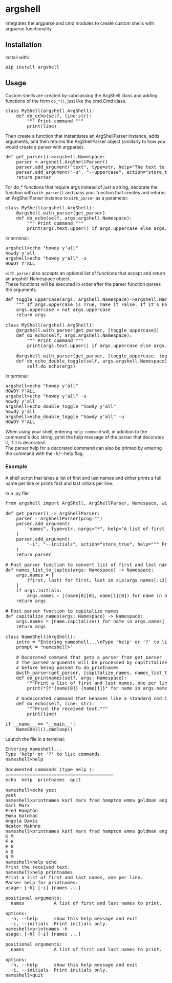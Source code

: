 # argshell

Integrates the argparse and cmd modules to create custom shells with argparse functionality. 

## Installation

Install with:

<pre>
pip install argshell
</pre>



## Usage

Custom shells are created by subclassing the ArgShell class and adding functions of the form `do_*()`, just like the cmd.Cmd class.<br>

<pre>
class MyShell(argshell.ArgShell):
    def do_echo(self, line:str):
        """ Print command """
        print(line)
</pre>
Then create a function that instantiates an ArgShellParser instance, adds arguments, and then returns the ArgShellParser object
(similarly to how you would create a parser with argparse).
<pre>
def get_parser()->argshell.Namespace:
    parser = argshell.ArgShellParser()
    parser.add_argument("text", type=str, help="The text to print")
    parser.add_argument("-u", "--uppercase", action="store_true", help="Convert text to uppercase.")
    return parser
</pre>

For do_* functions that require args instead of just a string,
decorate the function with `with_parser()` and pass your function that creates and returns an ArgShellParser
instance to `with_parser` as a parameter.
<pre>
class MyShell(argshell.ArgShell):
    @argshell.with_parser(get_parser)
    def do_echo(self, args:argshell.Namespace):
        """ Print command """
        print(args.text.upper() if args.uppercase else args.text)
</pre>
In terminal:
<pre>
argshell>echo "howdy y'all"
howdy y'all
argshell>echo "howdy y'all" -u
HOWDY Y'ALL
</pre>

`with_parser` also accepts an optional list of functions that accept and return an argshell.Namespace object.<br>
These functions will be executed in order after the parser function parses the arguments.
<pre>
def toggle_uppercase(args: argshell.Namespace)->argshell.Namespace:
    """ If args.uppercase is True, make it False. If it's False, make it True."""
    args.uppercase = not args.uppercase
    return args

class MyShell(argshell.ArgShell):
    @argshell.with_parser(get_parser, [toggle_uppercase])
    def do_echo(self, args:argshell.Namespace):
        """ Print command """
        print(args.text.upper() if args.uppercase else args.text)
    
    @argshell.with_parser(get_parser, [toggle_uppercase, toggle_uppercase])
    def do_echo_double_toggle(self, args.argshell.Namespace):
        self.do_echo(args)
</pre>
In terminal:
<pre>
argshell>echo "howdy y'all"
HOWDY Y'ALL
argshell>echo "howdy y'all" -u
howdy y'all
argshell>echo_double_toggle "howdy y'all"
howdy y'all
argshell>echo_double_toggle "howdy y'all" -u
HOWDY Y'ALL
</pre>


When using your shell, entering `help command` will, in addition to the command's doc string,
print the help message of the parser that decorates it, if it is decorated.<br>
The parser help for a decorated command can also be printed by entering the command with the -h/--help flag.

### Example

A shell script that takes a list of first and last names and either prints a full name per line or prints first and last initials per line.

In a .py file:
<pre>
from argshell import ArgShell, ArgShellParser, Namespace, with_parser

def get_parser() -> ArgShellParser:
    parser = ArgShellParser(prog="")
    parser.add_argument(
        "names", type=str, nargs="*", help="A list of first and last names to print."
    )
    parser.add_argument(
        "-i", "--initials", action="store_true", help=""" Print initials only. """
    )
    return parser

# Post parser function to convert list of first and last names to a list of tuples of first and last names
def names_list_to_tuples(args: Namespace) -> Namespace:
    args.names = [
        (first, last) for first, last in zip(args.names[::2], args.names[1::2])
    ]
    if args.initials:
        args.names = [(name[0][0], name[1][0]) for name in args.names]
    return args

# Post parser function to capitalize names
def capitalize_names(args: Namespace) -> Namespace:
    args.names = [name.capitalize() for name in args.names]
    return args

class NameShell(ArgShell):
    intro = "Entering nameshell...\nType 'help' or '?' to list commands"
    prompt = "nameshell>"

    # Decorated command that gets a parser from get_parser
    # The parsed arguments will be processed by capititalize_names and then names_list_to_tuples
    # before being passed to do_printnames
    @with_parser(get_parser, [capitalize_names, names_list_to_tuples])
    def do_printnames(self, args: Namespace):
        """Print a list of first and last names, one per line."""
        print(*[f"{name[0]} {name[1]}" for name in args.names], sep="\n")

    # Undecorated command that behaves like a standard cmd.Cmd command function
    def do_echo(self, line: str):
        """Print the received text."""
        print(line)

if __name__ == "__main__":
    NameShell().cmdloop()
</pre>

Launch the file in a terminal:
<pre>
Entering nameshell...
Type 'help' or '?' to list commands
nameshell>help

Documented commands (type help <topic>):
========================================
echo  help  printnames  quit

nameshell>echo yeet
yeet
nameshell>printnames karl marx fred hampton emma goldman angela davis nestor makhno
Karl Marx
Fred Hampton
Emma Goldman
Angela Davis
Nestor Makhno
nameshell>printnames karl marx fred hampton emma goldman angela davis nestor makhno -i
K M
F H
E G
A D
N M
nameshell>help echo
Print the received text.
nameshell>help printnames
Print a list of first and last names, one per line.
Parser help for printnames:
usage: [-h] [-i] [names ...]

positional arguments:
  names           A list of first and last names to print.

options:
  -h, --help      show this help message and exit
  -i, --initials  Print initials only.
nameshell>printnames -h
usage: [-h] [-i] [names ...]

positional arguments:
  names           A list of first and last names to print.

options:
  -h, --help      show this help message and exit
  -i, --initials  Print initials only.
nameshell>quit
</pre>
